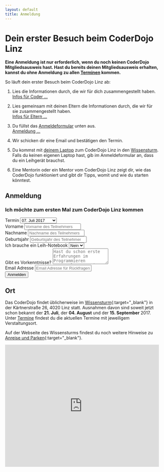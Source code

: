 ```yaml
---
layout: default
title: Anmeldung
---
```


# Dein erster Besuch beim CoderDojo Linz

**Eine Anmeldung ist nur erforderlich, wenn du noch keinen CoderDojo Mitgliedsausweis hast. Hast du bereits deinen Mitgliedsausweis erhalten, kannst du ohne Anmeldung zu allen <a href="termine.html">Terminen</a> kommen.**

So läuft dein erster Besuch beim CoderDojo Linz ab:

1. Lies die Informationen durch, die wir für dich zusammengestellt haben.<br/>
   <a class="btn btn-material-light-blue-700" href="/infos/kinder.html" target="_blank">Infos für Coder&nbsp;...</a>&nbsp;

1. Lies gemeinsam mit deinen Eltern die Informationen durch, die wir für sie zusammengestellt haben.<br/>
   <a class="btn btn-material-light-blue-700" href="/infos/kinder.html" target="_blank">Infos für Eltern&nbsp;...</a>&nbsp;

1. Du füllst das <a href="#form">Anmeldeformular</a> unten aus.<br/>
   <a class="btn btn-material-light-blue-700" href="#form">Anmeldung&nbsp;...</a>&nbsp;

1. Wir schicken dir eine Email und bestätigen den Termin.

1. Du kommst mit <a href="/infos/eltern.html#Laptop" target="_blank">deinem Laptop</a> zum CoderDojo Linz in den <a href="#Wissensturm">Wissensturm</a>. Falls du keinen eigenen Laptop hast, gib im Anmeldeformular an, dass du ein Leihgerät brauchst.

1. Eine Mentorin oder ein Mentor vom CoderDojo Linz zeigt dir, wie das CoderDojo funktioniert und gibt dir Tipps, womit und wie du starten könntest.

## <a name="form" />Anmeldung

<div class="row registration-form">
  <div class="col-sm-10 col-sm-offset-1 col-md-8 col-md-offset-2 col-lg-6 col-lg-offset-3">
    <div class="card card-block">
        <form>
            <h3>Ich möchte zum ersten Mal zum CoderDojo Linz kommen</h3>
            <div class="form-group">
                <label for="event">Termin</label>
                <select id="event" class="form-control">
                    <option value="2017-07-07">07. Juli 2017</option>
                    <option value="2017-07-21">21. Juli 2017</option>
                    <option value="2017-08-04">04. August 2017</option>
                    <option value="2017-08-1807">18. August 2017</option>
                </select>
            </div>
            <div class="form-group">
                <label for="givenName">Vorname</label>
                <input type="text" class="form-control" id="givenName" placeholder="Vorname des Teilnehmers" required="required" 
                    oninvalid="this.setCustomValidity('Gib bitte den Vornamen des Teilnehmers an.')" oninput="setCustomValidity('')">
            </div>
            <div class="form-group">
                <label for="familyName">Nachname</label>
                <input type="text" class="form-control" id="familyName" placeholder="Nachname des Teilnehmers" required="required" 
                    oninvalid="this.setCustomValidity('Gib bitte den Nachnamen des Teilnehmers an.')" oninput="setCustomValidity('')">
            </div>
            <div class="form-group">
                <label for="yearOfBirth">Geburtsjahr</label>
                <input type="number" class="form-control" id="yearOfBirth" placeholder="Geburtsjahr des Teilnehmers" required="required"
                    oninvalid="this.setCustomValidity('Gib bitte das Geburtsjahr des Teilnehmers an.')" oninput="setCustomValidity('')">
            </div>
            <div class="form-group">
                <label for="rentalNotebook">Ich brauche ein Leih-Notebook</label>
                <select id="rentalNotebook" class="form-control">
                    <option value="no">Nein</option>
                    <option value="yes">Ja</option>
                </select>
            </div>
            <div class="form-group">
                <label for="knowledge">Gibt es Vorkenntnisse?</label>
                <textarea rows="3" class="form-control" id="knowledge" placeholder="Hast du schon erste Erfahrungen im Programmieren gesammelt? Wenn ja, welche?"></textarea>
            </div>
            <div class="form-group">
                <label for="email">Email Adresse</label>
                <input type="email" class="form-control" id="email" placeholder="Email Adresse für Rückfragen und Infos" required="required"
                    oninvalid="this.setCustomValidity('Gib uns bitte eine Email-Adresse, unter dir wir dich bei Fragen oder Termin-Änderungen erreichen können.')" oninput="setCustomValidity('')">
            </div>
            <div class="pull-right">
                <button type="submit" class="btn btn-material-light-blue-700">Anmelden</button>
            </div>
        </form>
    </div>
  </div>
</div>


## <a name="Wissensturm" />Ort

Das CoderDojo findet üblicherweise im [Wissensturm](http://www.linz.at/wissensturm/){:target="_blank"} in der Kärtnerstraße 26, 4020 Linz statt.
Ausnahmen davon sind soweit jetzt schon bekannt der **21. Juli**, der **04. August** und der **15. September** 2017. Unter [Termine](termine.html) findest du die aktuellen Termine mit jeweiligem Verstaltungsort.

Auf der Webseite des Wissensturms findest du noch weitere Hinweise zu [Anreise und Parken](http://www.linz.at/wissensturm/anreise.asp){:target="_blank"}.

<iframe frameborder="0" style="border: 0; width: 100%; height: 400px;" src="https://www.google.com/maps/embed/v1/place?q=Wissensturm%20Volkshochschule%20Linz%20Stadtbibliothek%2C%20K%C3%A4rntnerstra%C3%9Fe%2C%20Linz%2C%20Austria&key=AIzaSyAAgaQBWJByXn9NNkGVGGRFRxGXUWXxBXE" allowfullscreen></iframe>